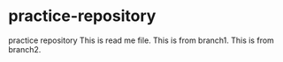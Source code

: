 # practice-repository
practice repository
This is read me file.
This is from branch1.
This is from branch2.
